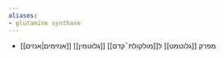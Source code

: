 ```yaml
---
aliases:
- glutamine synthase
---
```

- [[אנזימים|אנזים]] מפרק [[גלוטמט]] ל[[מולקולת¯קדם]] [[גלוטמין]]
